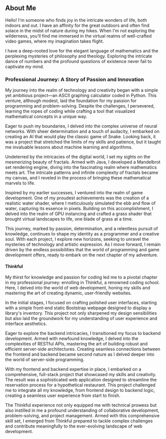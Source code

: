 ## About Me

Hello! I'm someone who finds joy in the intricate wonders of life, both indoors and out. I have an affinity for the great outdoors and often find solace in the midst of nature during my hikes. When I'm not exploring the wilderness, you'll find me immersed in the virtual realms of well-crafted video games, where my imagination takes flight.

I have a deep-rooted love for the elegant language of mathematics and the perplexing mysteries of philosophy and theology. Exploring the intricate dance of numbers and the profound questions of existence never fail to captivate my mind.

### Professional Journey: A Story of Passion and Innovation

My journey into the realm of technology and creativity began with a simple yet ambitious project—an ASCII graphing calculator coded in Python. This venture, although modest, laid the foundation for my passion for programming and problem-solving. Despite the challenges, I persevered, learning the ropes of coding while crafting a tool that visualized mathematical concepts in a unique way.

Eager to push my boundaries, I delved into the complex universe of neural networks. With sheer determination and a touch of audacity, I embarked on creating an AI that would play the classic game of Snake. Looking back, it was a project that stretched the limits of my skills and patience, but it taught me invaluable lessons about machine learning and algorithms.

Undeterred by the intricacies of the digital world, I set my sights on the mesmerizing beauty of fractals. Armed with Java, I developed a Mandelbrot set rendering engine, diving into the fascinating realm where mathematics meets art. The intricate patterns and infinite complexity of fractals became my canvas, and I reveled in the process of bringing these mathematical marvels to life.

Inspired by my earlier successes, I ventured into the realm of game development. One of my proudest achievements was the creation of a realistic water shader, where I meticulously simulated the ebb and flow of water, capturing its essence in pixels. Building on this accomplishment, I delved into the realm of GPU instancing and crafted a grass shader that brought virtual landscapes to life, one blade of grass at a time.

This journey, marked by passion, determination, and a relentless pursuit of knowledge, continues to shape my identity as a programmer and a creative soul. With each project, I explore new horizons, seeking to unravel the mysteries of technology and artistic expression. As I move forward, I remain driven by the endless possibilities that the world of programming and game development offers, ready to embark on the next chapter of my adventure.

#### Thinkful

My thirst for knowledge and passion for coding led me to a pivotal chapter in my professional journey: enrolling in Thinkful, a renowned coding school. Here, I delved into the world of web development, honing my skills and mastering the art of creating dynamic, user-friendly websites.

In the initial stages, I focused on crafting polished user interfaces, starting with a simple front-end static Bootstrap webpage designed to display a library's inventory. This project not only sharpened my design sensibilities but also laid the groundwork for my understanding of user experience and interface aesthetics.

Eager to explore the backend intricacies, I transitioned my focus to backend development. Armed with newfound knowledge, I delved into the complexities of RESTful APIs, mastering the art of building robust and efficient server-side architectures. Creating seamless connections between the frontend and backend became second nature as I delved deeper into the world of server-side programming.

With my frontend and backend expertise in place, I embarked on a comprehensive, full-stack project that showcased my skills and creativity. The result was a sophisticated web application designed to streamline the reservation process for a hypothetical restaurant. This project challenged me to integrate all my knowledge, from frontend design to backend logic, creating a seamless user experience from start to finish.

The Thinkful experience not only equipped me with technical prowess but also instilled in me a profound understanding of collaborative development, problem-solving, and project management. Armed with this comprehensive skill set, I emerged from Thinkful prepared to tackle complex challenges and contribute meaningfully to the ever-evolving landscape of web development.




